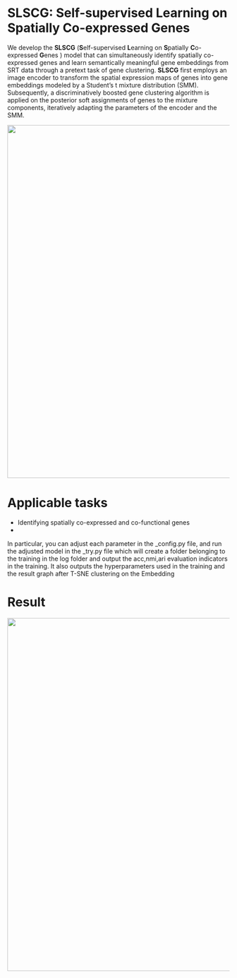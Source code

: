 # SLSCG: Self-supervised Learning on Spatially Co-expressed Genes
We develop the **SLSCG** (**S**elf-supervised **L**earning on **S**patially **C**o-expressed **G**enes ) model that can simultaneously identify spatially co-expressed genes and learn semantically meaningful gene embeddings from SRT data through a pretext task of gene clustering. **SLSCG** first employs an image encoder to transform the spatial expression maps of genes into gene embeddings modeled by a Student’s t mixture distribution (SMM). Subsequently, a discriminatively boosted gene clustering algorithm is applied on the posterior soft assignments of genes to the mixture components, iteratively adapting the parameters of the encoder and the SMM. 
<p align="center">
  <img src="https://github.com/image-deep-clustering/SLSCG/assets/121435520/4609bb4b-452e-4889-a21d-ad0753d0f55c" width="800">
</p>


# Applicable tasks
* Identifying spatially co-expressed and co-functional genes
* 

In particular, you can adjust each parameter in the _config.py file, and run the adjusted model in the _try.py file which will create a folder belonging to the training in the log folder and output the acc,nmi,ari evaluation indicators in the training. It also outputs the hyperparameters used in the training and the result graph after T-SNE clustering on the Embedding
# Result 
<p align="center">
  <img src="https://github.com/image-deep-clustering/SLSCG/blob/main/log/acc0.801.png?raw=true" width="800">
</p>

